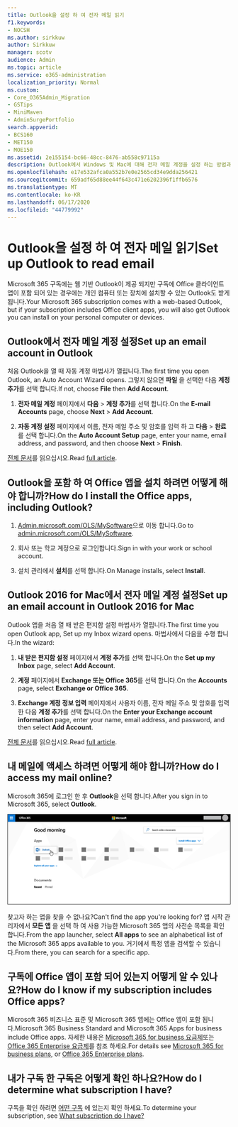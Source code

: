 ```yaml
---
title: Outlook을 설정 하 여 전자 메일 읽기
f1.keywords:
- NOCSH
ms.author: sirkkuw
author: Sirkkuw
manager: scotv
audience: Admin
ms.topic: article
ms.service: o365-administration
localization_priority: Normal
ms.custom:
- Core_O365Admin_Migration
- GSTips
- MiniMaven
- AdminSurgePortfolio
search.appverid:
- BCS160
- MET150
- MOE150
ms.assetid: 2e155154-bc66-48cc-8476-ab558c97115a
description: Outlook에서 Windows 및 Mac에 대해 전자 메일 계정을 설정 하는 방법과 Office 앱을 설치 하 고 온라인으로 전자 메일에 액세스 하는 방법에 대해 알아봅니다.
ms.openlocfilehash: e17e532afca0a552b7e0e2565cd34e9dda256421
ms.sourcegitcommit: 659adf65d88ee44f643c471e6202396f1ffb6576
ms.translationtype: MT
ms.contentlocale: ko-KR
ms.lasthandoff: 06/17/2020
ms.locfileid: "44779992"
---
```

# <a name="set-up-outlook-to-read-email"></a><span data-ttu-id="3633d-103">Outlook을 설정 하 여 전자 메일 읽기</span><span class="sxs-lookup"><span data-stu-id="3633d-103">Set up Outlook to read email</span></span>

<span data-ttu-id="3633d-104">Microsoft 365 구독에는 웹 기반 Outlook이 제공 되지만 구독에 Office 클라이언트 앱이 포함 되어 있는 경우에는 개인 컴퓨터 또는 장치에 설치할 수 있는 Outlook도 받게 됩니다.</span><span class="sxs-lookup"><span data-stu-id="3633d-104">Your Microsoft 365 subscription comes with a web-based Outlook, but if your subscription includes Office client apps, you will also get Outlook you can install on your personal computer or devices.</span></span>
  
## <a name="set-up-an-email-account-in-outlook"></a><span data-ttu-id="3633d-105">Outlook에서 전자 메일 계정 설정</span><span class="sxs-lookup"><span data-stu-id="3633d-105">Set up an email account in Outlook</span></span>

<span data-ttu-id="3633d-106">처음 Outlook을 열 때 자동 계정 마법사가 열립니다.</span><span class="sxs-lookup"><span data-stu-id="3633d-106">The first time you open Outlook, an Auto Account Wizard opens.</span></span> <span data-ttu-id="3633d-107">그렇지 않으면 **파일** 을 선택한 다음 **계정 추가**를 선택 합니다.</span><span class="sxs-lookup"><span data-stu-id="3633d-107">If not, choose **File** then **Add Account**.</span></span>
  
1. <span data-ttu-id="3633d-108">**전자 메일 계정** 페이지에서 **다음** \> **계정 추가**를 선택 합니다.</span><span class="sxs-lookup"><span data-stu-id="3633d-108">On the **E-mail Accounts** page, choose **Next** \> **Add Account**.</span></span>
    
2. <span data-ttu-id="3633d-109">**자동 계정 설정** 페이지에서 이름, 전자 메일 주소 및 암호를 입력 하 고 **다음** \> **완료**를 선택 합니다.</span><span class="sxs-lookup"><span data-stu-id="3633d-109">On the **Auto Account Setup** page, enter your name, email address, and password, and then choose **Next** \> **Finish**.</span></span>
    
<span data-ttu-id="3633d-110">[전체 문서](https://support.microsoft.com/office/6e27792a-9267-4aa4-8bb6-c84ef146101b)를 읽으십시오.</span><span class="sxs-lookup"><span data-stu-id="3633d-110">Read [full article](https://support.microsoft.com/office/6e27792a-9267-4aa4-8bb6-c84ef146101b).</span></span>
  
## <a name="how-do-i-install-the-office-apps-including-outlook"></a><span data-ttu-id="3633d-111">Outlook을 포함 하 여 Office 앱을 설치 하려면 어떻게 해야 합니까?</span><span class="sxs-lookup"><span data-stu-id="3633d-111">How do I install the Office apps, including Outlook?</span></span>

1. <span data-ttu-id="3633d-112">[Admin.microsoft.com/OLS/MySoftware](https://admin.microsoft.com/OLS/MySoftware.aspx)으로 이동 합니다.</span><span class="sxs-lookup"><span data-stu-id="3633d-112">Go to [admin.microsoft.com/OLS/MySoftware](https://admin.microsoft.com/OLS/MySoftware.aspx).</span></span>
    
2. <span data-ttu-id="3633d-113">회사 또는 학교 계정으로 로그인합니다.</span><span class="sxs-lookup"><span data-stu-id="3633d-113">Sign in with your work or school account.</span></span>
    
3. <span data-ttu-id="3633d-114">설치 관리에서 **설치**를 선택 합니다.</span><span class="sxs-lookup"><span data-stu-id="3633d-114">On Manage installs, select **Install**.</span></span>
    
## <a name="set-up-an-email-account-in-outlook-2016-for-mac"></a><span data-ttu-id="3633d-115">Outlook 2016 for Mac에서 전자 메일 계정 설정</span><span class="sxs-lookup"><span data-stu-id="3633d-115">Set up an email account in Outlook 2016 for Mac</span></span>

<span data-ttu-id="3633d-116">Outlook 앱을 처음 열 때 받은 편지함 설정 마법사가 열립니다.</span><span class="sxs-lookup"><span data-stu-id="3633d-116">The first time you open Outlook app, Set up my Inbox wizard opens.</span></span> <span data-ttu-id="3633d-117">마법사에서 다음을 수행 합니다.</span><span class="sxs-lookup"><span data-stu-id="3633d-117">In the wizard:</span></span> 
  
1. <span data-ttu-id="3633d-118">**내 받은 편지함 설정** 페이지에서 **계정 추가**를 선택 합니다.</span><span class="sxs-lookup"><span data-stu-id="3633d-118">On the **Set up my Inbox** page, select **Add Account**.</span></span>
    
2. <span data-ttu-id="3633d-119">**계정** 페이지에서 **Exchange 또는 Office 365**를 선택 합니다.</span><span class="sxs-lookup"><span data-stu-id="3633d-119">On the **Accounts** page, select **Exchange or Office 365**.</span></span>
    
3. <span data-ttu-id="3633d-120">**Exchange 계정 정보 입력** 페이지에서 사용자 이름, 전자 메일 주소 및 암호를 입력 한 다음 **계정 추가**를 선택 합니다.</span><span class="sxs-lookup"><span data-stu-id="3633d-120">On the **Enter your Exchange account information** page, enter your name, email address, and password, and then select **Add Account**.</span></span>
    
<span data-ttu-id="3633d-121">[전체 문서](https://support.microsoft.com/office/6e27792a-9267-4aa4-8bb6-c84ef146101b#PickTab=Outlook_for_Mac)를 읽으십시오.</span><span class="sxs-lookup"><span data-stu-id="3633d-121">Read [full article](https://support.microsoft.com/office/6e27792a-9267-4aa4-8bb6-c84ef146101b#PickTab=Outlook_for_Mac).</span></span> 
  
## <a name="how-do-i-access-my-mail-online"></a><span data-ttu-id="3633d-122">내 메일에 액세스 하려면 어떻게 해야 합니까?</span><span class="sxs-lookup"><span data-stu-id="3633d-122">How do I access my mail online?</span></span>

<span data-ttu-id="3633d-123">Microsoft 365에 로그인 한 후 **Outlook**을 선택 합니다.</span><span class="sxs-lookup"><span data-stu-id="3633d-123">After you sign in to Microsoft 365, select **Outlook**.</span></span>
  
![Outlook 앱이 강조 표시 된 상태로 Microsoft 365 홈 페이지](../../media/3ceee838-9d85-4af3-95a6-fbcee11036f4.png)
  
<span data-ttu-id="3633d-125">찾고자 하는 앱을 찾을 수 없나요?</span><span class="sxs-lookup"><span data-stu-id="3633d-125">Can't find the app you're looking for?</span></span> <span data-ttu-id="3633d-126">앱 시작 관리자에서 **모든 앱** 을 선택 하 여 사용 가능한 Microsoft 365 앱의 사전순 목록을 확인 합니다.</span><span class="sxs-lookup"><span data-stu-id="3633d-126">From the app launcher, select **All apps** to see an alphabetical list of the Microsoft 365 apps available to you.</span></span> <span data-ttu-id="3633d-127">거기에서 특정 앱을 검색할 수 있습니다.</span><span class="sxs-lookup"><span data-stu-id="3633d-127">From there, you can search for a specific app.</span></span> 
  
## <a name="how-do-i-know-if-my-subscription-includes-office-apps"></a><span data-ttu-id="3633d-128">구독에 Office 앱이 포함 되어 있는지 어떻게 알 수 있나요?</span><span class="sxs-lookup"><span data-stu-id="3633d-128">How do I know if my subscription includes Office apps?</span></span>

<span data-ttu-id="3633d-129">Microsoft 365 비즈니스 표준 및 Microsoft 365 앱에는 Office 앱이 포함 됩니다.</span><span class="sxs-lookup"><span data-stu-id="3633d-129">Microsoft 365 Business Standard and Microsoft 365 Apps for business include Office apps.</span></span> <span data-ttu-id="3633d-130">자세한 내용은 [Microsoft 365 for business 요금제](https://go.microsoft.com/fwlink/p/?LinkId=723731)또는 [Office 365 Enterprise 요금제](https://go.microsoft.com/fwlink/p/?LinkId=800029)를 참조 하세요.</span><span class="sxs-lookup"><span data-stu-id="3633d-130">For details see [Microsoft 365 for business plans](https://go.microsoft.com/fwlink/p/?LinkId=723731), or [Office 365 Enterprise plans](https://go.microsoft.com/fwlink/p/?LinkId=800029).</span></span>
  
## <a name="how-do-i-determine-what-subscription-i-have"></a><span data-ttu-id="3633d-131">내가 구독 한 구독은 어떻게 확인 하나요?</span><span class="sxs-lookup"><span data-stu-id="3633d-131">How do I determine what subscription I have?</span></span>

<span data-ttu-id="3633d-132">구독을 확인 하려면 [어떤 구독](../admin-overview/what-subscription-do-i-have.md) 에 있는지 확인 하세요.</span><span class="sxs-lookup"><span data-stu-id="3633d-132">To determine your subscription, see [What subscription do I have?](../admin-overview/what-subscription-do-i-have.md)</span></span>
  

